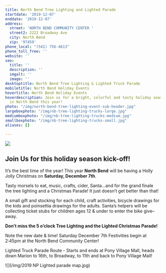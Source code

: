 ```yaml
---
title: North Bend Tree Lighting and Lighted Parade
startdate: '2019-12-07'
enddate: '2019-12-07'
address:
  street: 'NORTH BEND COMMUNITY CENTER '
  street2: 2222 Broadway Ave
  city: North Bend
  zip: '97459'
phone_local: "(541) 756-4613"
phone_toll_free: ''
website: ''
seo:
  title: ''
  description: ''
  imgalt: ''
  image: ''
desktoptitle: North Bend Tree Lighting & Lighted Truck Parade
mobiletitle: North Bend Holiday Events
hovertitle: North Bend Holiday Events
hoverdescription: Join us for a bright, colorful and tasty holiday season kickoff
  in North Bend this year!
photo: "/img/north-bend-tree-lighting-event-sub-header.jpg"
largeboxphoto: "/img/nb-tree-lighting-trucks-large.jpg"
mediumboxphoto: "/img/nb-tree-lighting-trucks-medium.jpg"
smallboxphoto: "/img/nb-tree-lighting-trucks-small.jpg"
aliases: []

---
```

![](/img/nb-tree-lighting-trucks-695x322-1.jpg)

## Join Us for this holiday season kick-off!

It’s the best time of the year!  This year **North Bend** will be having a Holly Jolly Christmas on **Saturday, December 7th**.

Tasty morsels to eat, music, crafts, cider, Santa…and for the grand finale the tree lighting and a Christmas Parade!  It just doesn’t get better than that!

A small gift and stocking for each child, craft activities, bicycle drawings for the kids and poinsettia drawings for the adults.  Santa’s helpers will be collecting ticket stubs for children ages 12 & under to enter the bike give–away.

**Don’t miss the 5 o’clock Tree Lighting and the Lighted Christmas Parade!**

Note the new date & time! Saturday December 7th Festivities begin at 2:45pm at the North Bend Community Center!

Lighted Truck Parade Route - Starts and ends at Pony Village Mall, heads down Marion to 16th, to Broadway, to 11th and back to Pony Village Mall!

![](/img/2019 NP Lighted parade map.jpg)